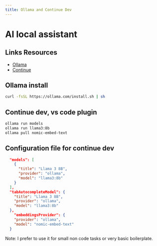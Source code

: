 ```yaml
---
title: Ollama and Continue Dev
---
```


# AI local assistant

## Links Resources
* [Ollama](https://ollama.com)
* [Continue](https://continue.dev)

## Ollama install
````bash
curl -fsSL https://ollama.com/install.sh | sh
````

## Continue dev, vs code plugin
````bash
ollama run models
ollama run llama3:8b
ollama pull nomic-embed-text
````

## Configuration file for continue dev
````json
  "models": [
    {
      "title": "Llama 3 8B",
      "provider": "ollama",
      "model": "llama3:8b"
    }
  ],
  "tabAutocompleteModel": {
    "title": "Llama 3 8B",
    "provider": "ollama",
    "model": "llama3:8b"
  },
    "embeddingsProvider": {
    "provider": "ollama",
    "model": "nomic-embed-text"
  }
````

Note: I prefer to use it for small non code tasks or very basic boilerplate.
